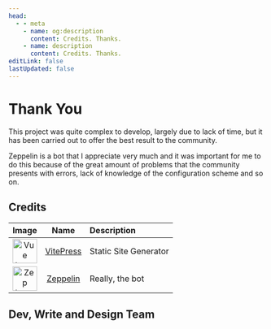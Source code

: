 ```yaml
---
head:
  - - meta
    - name: og:description
      content: Credits. Thanks.
    - name: description
      content: Credits. Thanks.
editLink: false
lastUpdated: false
---
```

<script setup>
import { VPTeamMembers } from 'vitepress/theme'

const members = [
  {
    avatar: 'https://avatars.githubusercontent.com/u/85186792?v=4',
    name: 'Diso',
    title: 'Creator and Writer',
    links: [
      { icon: 'github', link: 'https://github.com/DisoQ' }
    ]
  },
  {
    avatar: 'https://avatars.githubusercontent.com/u/85960708?v=4',
    name: 'Nixco',
    title: 'PreSetup Build',
    links: [
      { icon: 'github', link: 'https://github.com/nixco3' }
    ]
  },
  {
    avatar: 'https://avatars.githubusercontent.com/u/125166513?v=4',
    name: 'Lyg',
    title: 'Writer',
    links: [
      { icon: 'github', link: 'https://github.com/Lygchi' }
    ]
  }
]
</script>

# Thank You
<p>This project was quite complex to develop, largely due to lack of time, but it has been carried out to offer the best result to the community.</p>

<p>Zeppelin is a bot that I appreciate very much and it was important for me to do this because of the great amount of problems that the community presents with errors, lack of knowledge of the configuration scheme and so on.</p>

## Credits
|Image | Name | Description|
|:-:|:-:|:-|
<img src="https://avatars.githubusercontent.com/u/6128107?s=200&v=4" alt="Vue Logo" width="48"/> | [VitePress](https://github.com/vuejs/vitepress) | Static Site Generator |
<img src="https://avatars.githubusercontent.com/u/96340112?s=200&v=4" alt="Zep Logo" width="48"/>| [Zeppelin](https://zeppelin.gg/) | Really, the bot

## Dev, Write and Design Team
<VPTeamMembers size="medium" :members="members" />